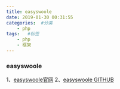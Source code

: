 ```yaml
---
title: easyswoole
date: 2019-01-30 00:31:55
categories:  #分类
    - php
tags:   #标签
    - php
    - 框架
---
```

 
### easyswoole
1、[easyswoole官网](https://www.easyswoole.com/)
2、[easyswoole GITHUB](https://github.com/selfgod/easyswoole)


